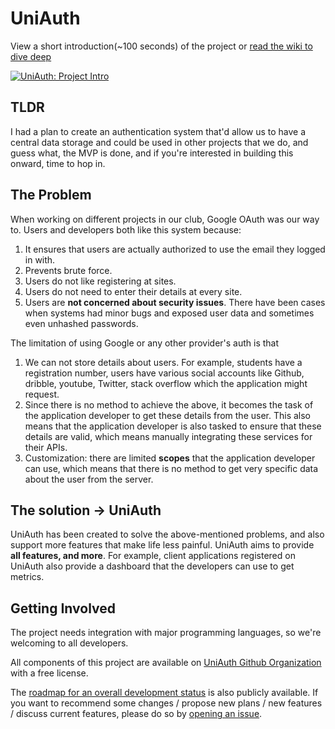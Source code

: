 # UniAuth

View a short introduction(~100 seconds) of the project or [read the wiki to dive deep](https://github.com/UniAuth/UniAuth/wiki)

[![UniAuth: Project Intro](http://img.youtube.com/vi/VY1m7TpiVc0/0.jpg)](http://www.youtube.com/watch?v=VY1m7TpiVc0 "UniAuth: Project Introduction")

## TLDR
I had a plan to create an authentication system that'd allow us to have a central data storage and could be used in other projects that we do, and guess what, the MVP is done, and if you're interested in building this onward, time to hop in.

## The Problem
When working on different projects in our club, Google OAuth was our way to. Users and developers both like this system because:
1. It ensures that users are actually authorized to use the email they logged in with.
2. Prevents brute force.
3. Users do not like registering at sites.
4. Users do not need to enter their details at every site.
5. Users are **not concerned about security issues**. There have been cases when systems had minor bugs and exposed user data and sometimes even unhashed passwords.


The limitation of using Google or any other provider's auth is that 
1. We can not store details about users. For example, students have a registration number, users have various social accounts like Github, dribble, youtube, Twitter, stack overflow which the application might request.
2. Since there is no method to achieve the above, it becomes the task of the application developer to get these details from the user. This also means that the application developer is also tasked to ensure that these details are valid, which means manually integrating these services for their APIs.
3. Customization: there are limited **scopes** that the application developer can use, which means that there is no method to get very specific data about the user from the server.

## The solution -> UniAuth
UniAuth has been created to solve the above-mentioned problems, and also support more features that make life less painful. UniAuth aims to provide **all features, and more**. For example, client applications registered on UniAuth also provide a dashboard that the developers can use to get metrics.

## Getting Involved
The project needs integration with major programming languages, so we're welcoming to all developers. 

All components of this project are available on [UniAuth Github Organization](https://github.com/UniAuth) with a free license.

The [roadmap for an overall development status](https://github.com/UniAuth/UniAuth/projects/1) is also publicly available.  If you want to recommend some changes / propose new plans / new features / discuss current features, please do so by [opening an issue](https://github.com/UniAuth/UniAuth/issues/new/choose). 
